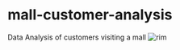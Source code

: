 # mall-customer-analysis
Data Analysis of customers visiting a mall
![rim](https://github.com/marker57/mall-customer-analysis/assets/141856157/3b2f3061-cf43-448c-82b6-9de54f1702c8)

